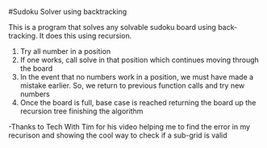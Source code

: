 #Sudoku Solver using backtracking

This is a program that solves any solvable sudoku board using back-tracking. It does this using recursion.

1. Try all number in a position
2. If one works, call solve in that position which continues moving through the board
3. In the event that no numbers work in a position, we must have made a mistake earlier. So, we return to previous function calls and try new numbers
4. Once the board is full, base case is reached returning the board up the recursion tree finishing the algorithm

-Thanks to Tech With Tim for his video helping me to find the error in my recurison and showing the cool way to check if a sub-grid is valid
